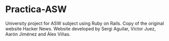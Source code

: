 # Practica-ASW
University project for ASW subject using Ruby on Rails. Copy of the original website Hacker News. Website developed by Sergi Aguilar, Víctor Juez, Aarón Jiménez and Àlex Viñas.
